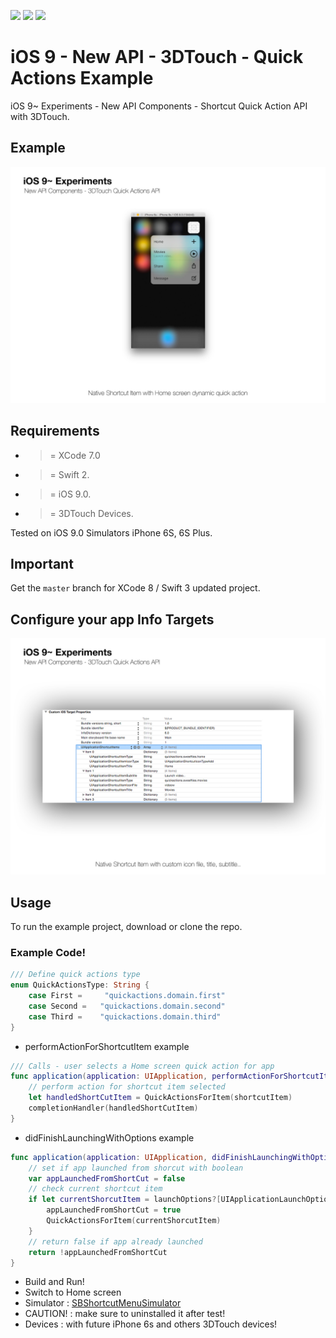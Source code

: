 ![](https://img.shields.io/badge/build-pass-brightgreen.svg?style=flat-square)
![](https://img.shields.io/badge/platform-iOS9+-ff69b4.svg?style=flat-square)
![](https://img.shields.io/badge/Require-XCode7-lightgrey.svg?style=flat-square)


# iOS 9 - New API - 3DTouch - Quick Actions Example
iOS 9~ Experiments - New API Components - Shortcut Quick Action API with 3DTouch.

## Example

![](https://raw.githubusercontent.com/Sweefties/iOS9-NewAPI-3DTouch-QuickActions-Example/master/source/iPhone6S_Simulator2x-3DTouch-QuickActions.jpg)


## Requirements

- >= XCode 7.0
- >= Swift 2.
- >= iOS 9.0.
- >= 3DTouch Devices.

Tested on iOS 9.0 Simulators iPhone 6S, 6S Plus.


## Important

Get the `master` branch for XCode 8 / Swift 3 updated project.


## Configure your app Info Targets


![](https://raw.githubusercontent.com/Sweefties/iOS9-NewAPI-3DTouch-QuickActions-Example/master/source/iPhone6S_Simulator2x-3DTouch-QuickActionsConfig.jpg)


## Usage

To run the example project, download or clone the repo.


### Example Code!


```swift
/// Define quick actions type
enum QuickActionsType: String {
    case First =     "quickactions.domain.first"
    case Second =   "quickactions.domain.second"
    case Third =    "quickactions.domain.third"
}
```

- performActionForShortcutItem example
```swift
/// Calls - user selects a Home screen quick action for app
func application(application: UIApplication, performActionForShortcutItem shortcutItem: UIApplicationShortcutItem, completionHandler: (Bool) -> Void) {
    // perform action for shortcut item selected
    let handledShortCutItem = QuickActionsForItem(shortcutItem)
    completionHandler(handledShortCutItem)
}
```

- didFinishLaunchingWithOptions example
```swift
func application(application: UIApplication, didFinishLaunchingWithOptions launchOptions: [NSObject: AnyObject]?) -> Bool {
    // set if app launched from shorcut with boolean
    var appLaunchedFromShortCut = false
    // check current shortcut item
    if let currentShorcutItem = launchOptions?[UIApplicationLaunchOptionsShortcutItemKey] as? UIApplicationShortcutItem {
        appLaunchedFromShortCut = true
        QuickActionsForItem(currentShorcutItem)
    }
    // return false if app already launched
    return !appLaunchedFromShortCut
}
```


- Build and Run!
- Switch to Home screen
- Simulator : [SBShortcutMenuSimulator](https://github.com/DeskConnect/SBShortcutMenuSimulator)
- CAUTION! : make sure to uninstalled it after test!
- Devices : with future iPhone 6s and others 3DTouch devices!
